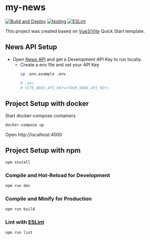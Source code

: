 # my-news

[![Build and Deploy](https://github.com/chicobentojr/my-news/actions/workflows/gh-pages-deploy.yml/badge.svg)](https://github.com/chicobentojr/my-news/actions/workflows/gh-pages-deploy.yml)
[![testing](https://github.com/chicobentojr/my-news/actions/workflows/testing.yml/badge.svg)](https://github.com/chicobentojr/my-news/actions/workflows/testing.yml)
[![ESLint](https://github.com/chicobentojr/my-news/actions/workflows/lint.yml/badge.svg)](https://github.com/chicobentojr/my-news/actions/workflows/lint.yml)


This project was created based on [Vue3/Vite](https://vuejs.org/guide/quick-start.html#with-build-tools) Quick Start template.


## News API Setup

- Open [News API](https://newsapi.org/docs) and get a Development API Key to run locally.
  - Create a env file and set your API Key
    ```sh
    cp .env.example .env

    # .env
    # VITE_NEWS_API_KEY=<YOUR_NEWS_API_KEY>
    ``` 


## Project Setup with docker

Start docker-compose containers

```sh
docker-compose up
```

Open http://localhost:4000 
## Project Setup with npm

```sh
npm install
```

### Compile and Hot-Reload for Development

```sh
npm run dev
```

### Compile and Minify for Production

```sh
npm run build
```

### Lint with [ESLint](https://eslint.org/)

```sh
npm run lint
```
